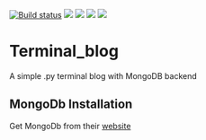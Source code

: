 [![Build status](https://travis-ci.org/gatarelib/terminal_blog.svg?branch=master)](https://travis-ci.org/gatarelib)
![](https://img.shields.io/badge/MongoDB-v4.0-blue.svg)
![](https://img.shields.io/badge/pymongo-v3.0.3-red.svg)
![](https://img.shields.io/github/issues/gatarelib/terminal_blog.svg?style=popout)
![](https://img.shields.io/github/license/gatarelib/terminal_blog.svg?style=popout-square)
# Terminal_blog
A simple .py terminal blog with MongoDB backend
## MongoDb Installation
Get MongoDb from their [website](https://www.mongodb.com/download-center#community)
